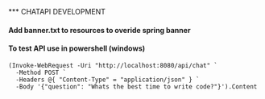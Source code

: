 *** CHATAPI DEVELOPMENT
#### Add banner.txt to resources to overide spring banner 
#### To test API use in powershell (windows) 

```
(Invoke-WebRequest -Uri "http://localhost:8080/api/chat" `
  -Method POST `
  -Headers @{ "Content-Type" = "application/json" } `
  -Body '{"question": "Whats the best time to write code?"}').Content

```

